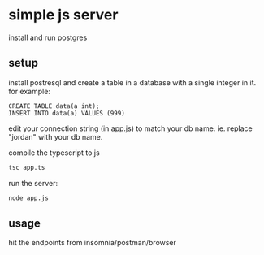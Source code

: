 # simple js server

install and run postgres

## setup

install postresql and create a table in a database with a single integer in it. for example:

```psql
CREATE TABLE data(a int);
INSERT INTO data(a) VALUES (999)
```

edit your connection string (in app.js) to match your db name. ie. replace "jordan" with your db name. 

compile the typescript to js

```bash
tsc app.ts
```

run the server:

```bash
node app.js
```

## usage

hit the endpoints from insomnia/postman/browser